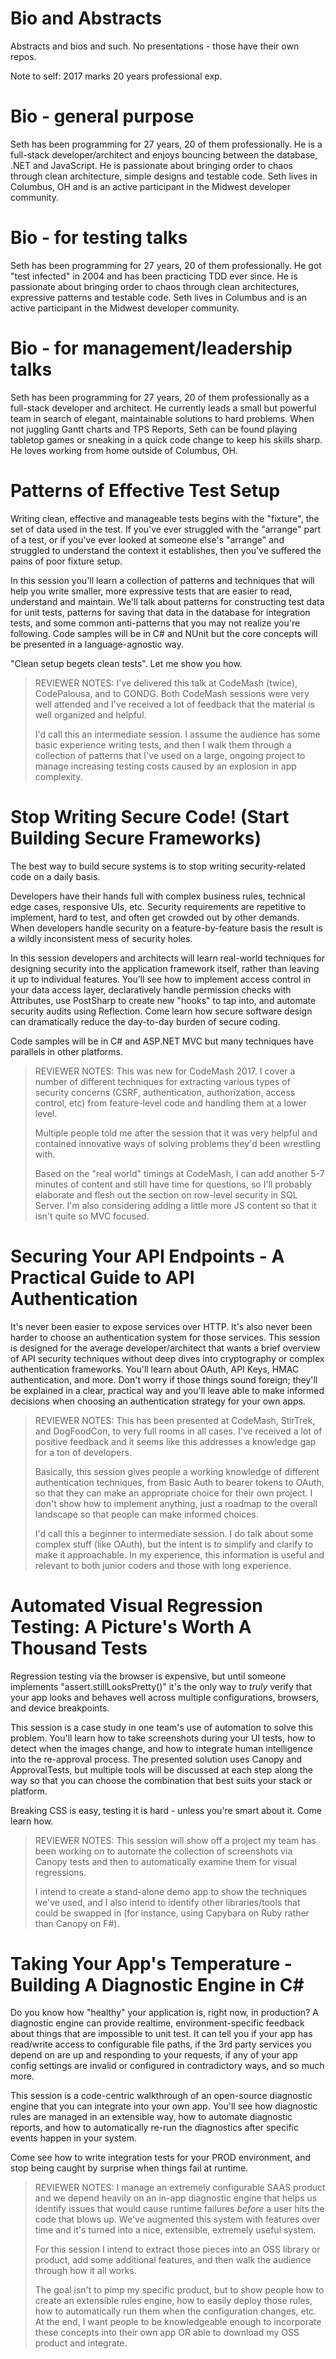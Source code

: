 # Bio and Abstracts
Abstracts and bios and such. No presentations - those have their own repos.

Note to self: 2017 marks 20 years professional exp.

# Bio - general purpose
Seth has been programming for 27 years, 20 of them professionally. He is a full-stack developer/architect and enjoys bouncing between the database, .NET and JavaScript. He is passionate about bringing order to chaos through clean architecture, simple designs and testable code. Seth lives in Columbus, OH and is an active participant in the Midwest developer community.

# Bio - for testing talks
Seth has been programming for 27 years, 20 of them professionally.  He got "test infected" in 2004 and has been practicing TDD ever since. He is passionate about bringing order to chaos through clean architectures, expressive patterns and testable code. Seth lives in Columbus and is an active participant in the Midwest developer community.

# Bio - for management/leadership talks
Seth has been programming for 27 years, 20 of them professionally as a full-stack developer and architect. He currently leads a small but powerful team in search of elegant, maintainable solutions to hard problems. When not juggling Gantt charts and TPS Reports, Seth can be found playing tabletop games or sneaking in a quick code change to keep his skills sharp. He loves working from home outside of Columbus, OH.

# Patterns of Effective Test Setup
Writing clean, effective and manageable tests begins with the "fixture", the set of data used in the test. If you've ever struggled with the "arrange" part of a test, or if you've ever looked at someone else's "arrange" and struggled to understand the context it establishes, then you've suffered the pains of poor fixture setup.

In this session you'll learn a collection of patterns and techniques that will help you write smaller, more expressive tests that are easier to read, understand and maintain. We'll talk about patterns for constructing test data for unit tests, patterns for saving that data in the database for integration tests, and some common anti-patterns that you may not realize you're following. Code samples will be in C# and NUnit but the core concepts will be presented in a language-agnostic way.

"Clean setup begets clean tests". Let me show you how.

> REVIEWER NOTES:
> I've delivered this talk at CodeMash (twice), CodePalousa, and to CONDG. Both CodeMash sessions were very well attended and I've received a lot of feedback that the material is well organized and helpful.
> 
> I'd call this an intermediate session. I assume the audience has some basic experience writing tests, and then I walk them through a collection of patterns that I've used on a large, ongoing project to manage increasing testing costs caused by an explosion in app complexity.


# Stop Writing Secure Code! (Start Building Secure Frameworks)
The best way to build secure systems is to stop writing security-related code on a daily basis.

Developers have their hands full with complex business rules, technical edge cases, responsive UIs, etc. Security requirements are repetitive to implement, hard to test, and often get crowded out by other demands. When developers handle security on a feature-by-feature basis the result is a wildly inconsistent mess of security holes.

In this session developers and architects will learn real-world techniques for designing security into the application framework itself, rather than leaving it up to individual features. You’ll see how to implement access control in your data access layer, declaratively handle permission checks with Attributes, use PostSharp to create new "hooks" to tap into, and automate security audits using Reflection. Come learn how secure software design can dramatically reduce the day-to-day burden of secure coding.

Code samples will be in C# and ASP.NET MVC but many techniques have parallels in other platforms.

> REVIEWER NOTES:
> This was new for CodeMash 2017. I cover a number of different techniques for extracting various types of security concerns (CSRF, authentication, authorization, access control, etc) from feature-level code and handling them at a lower level.
> 
> Multiple people told me after the session that it was very helpful and contained innovative ways of solving problems they'd been wrestling with.
> 
> Based on the "real world" timings at CodeMash, I can add another 5-7 minutes of content and still have time for questions, so I'll probably elaborate and flesh out the section on row-level security in SQL Server. I'm also considering adding a little more JS content so that it isn't quite so MVC focused.


# Securing Your API Endpoints - A Practical Guide to API Authentication
It's never been easier to expose services over HTTP. It's also never been harder to choose an authentication system for those services. This session is designed for the average developer/architect that wants a brief overview of API security techniques without deep dives into cryptography or complex authentication frameworks. You'll learn about OAuth, API Keys, HMAC authentication, and more. Don't worry if those things sound foreign; they'll be explained in a clear, practical way and you'll leave able to make informed decisions when choosing an authentication strategy for your own apps.

> REVIEWER NOTES:
> This has been presented at CodeMash, StirTrek, and DogFoodCon, to very full rooms in all cases. I've received a lot of positive feedback and it seems like this addresses a knowledge gap for a ton of developers.
> 
> Basically, this session gives people a working knowledge of different authentication techniques, from Basic Auth to bearer tokens to OAuth, so that they can make an appropriate choice for their own project. I don't show how to implement anything, just a roadmap to the overall landscape so that people can make informed choices.
> 
> I'd call this a beginner to intermediate session. I do talk about some complex stuff (like OAuth), but the intent is to simplify and clarify to make it approachable. In my experience, this information is useful and relevant to both junior coders and those with long experience.


# Automated Visual Regression Testing: A Picture's Worth A Thousand Tests
Regression testing via the browser is expensive, but until someone implements "assert.stillLooksPretty()" it's the only way to *truly* verify that your app looks and behaves well across multiple configurations, browsers, and device breakpoints.

This session is a case study in one team's use of automation to solve this problem. You'll learn how to take screenshots during your UI tests, how to detect when the images change, and how to integrate human intelligence into the re-approval process. The presented solution uses Canopy and ApprovalTests, but multiple tools will be discussed at each step along the way so that you can choose the combination that best suits your stack or platform.

Breaking CSS is easy, testing it is hard - unless you're smart about it. Come learn how.

> REVIEWER NOTES:
> This session will show off a project my team has been working on to automate the collection of screenshots via Canopy tests and then to automatically examine them for visual regressions.
> 
> I intend to create a stand-alone demo app to show the techniques we've used, and I also intend to identify other libraries/tools that could be swapped in (for instance, using Capybara on Ruby rather than Canopy on F#).


# Taking Your App's Temperature - Building A Diagnostic Engine in C#
Do you know how "healthy" your application is, right now, in production? A diagnostic engine can provide realtime, environment-specific feedback about things that are impossible to unit test. It can tell you if your app has read/write access to configurable file paths, if the 3rd party services you depend on are up and responding to your requests, if any of your app config settings are invalid or configured in contradictory ways, and so much more.

This session is a code-centric walkthrough of an open-source diagnostic engine that you can integrate into your own app. You'll see how diagnostic rules are managed in an extensible way, how to automate diagnostic reports, and how to automatically re-run the diagnostics after specific events happen in your system.

Come see how to write integration tests for your PROD environment, and stop being caught by surprise when things fail at runtime.

> REVIEWER NOTES:
> I manage an extremely configurable SAAS product and we depend heavily on an in-app diagnostic engine that helps us identify issues that would cause runtime failures *before* a user hits the code that blows up. We've augmented this system with features over time and it's turned into a nice, extensible, extremely useful system.
> 
> For this session I intend to extract those pieces into an OSS library or product, add some additional features, and then walk the audience through how it all works.
> 
> The goal isn't to pimp my specific product, but to show people how to create an extensible rules engine, how to easily deploy those rules, how to automatically run them when the configuration changes, etc. At the end, I want people to be knowledgeable enough to incorporate these concepts into their own app OR able to download my OSS product and integrate.